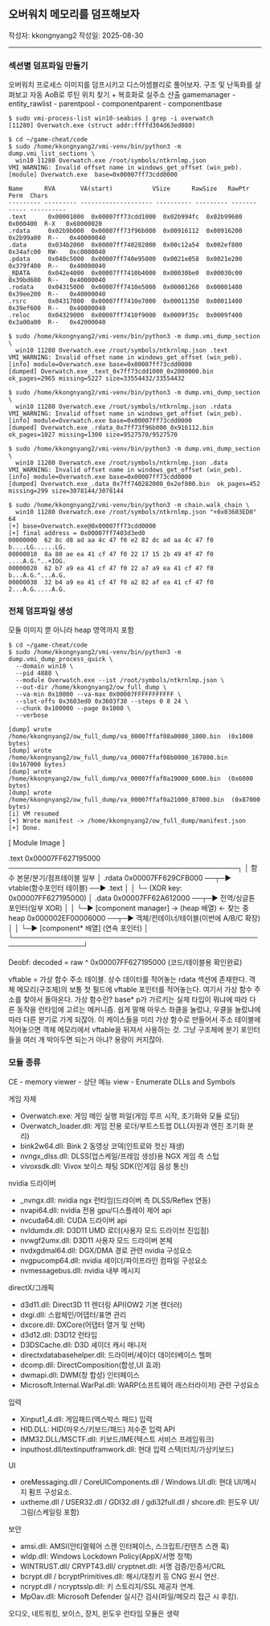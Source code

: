 ## 오버워치 메모리를 덤프해보자

작성자: kkongnyang2 작성일: 2025-08-30

---
### 섹션별 덤프파일 만들기

오버워치 프로세스 이미지를 덤프시키고 디스어셈블리로 풀어보자.
구조 및 난독화를 살펴보고 자동 AoB로 루틴 위치 찾기 + 복호화로 실주소 산출
gamemanager - entity_rawlist - parentpool - componentparent - componentbase

```
$ sudo vmi-process-list win10-seabios | grep -i overwatch
[11280] Overwatch.exe (struct addr:ffffd304d63ed080)

$ cd ~/game-cheat/code
$ sudo /home/kkongnyang2/vmi-venv/bin/python3 -m dump.vmi_list_sections \
  win10 11280 Overwatch.exe /root/symbols/ntkrnlmp.json
VMI_WARNING: Invalid offset name in windows_get_offset (win_peb).
[module] Overwatch.exe  base=0x00007ff73cdd0000

Name      RVA       VA(start)           VSize      RawSize   RawPtr  Perm  Chars
--------- --------- -------------------- ---------- --------- ------- ----- ----------
.text      0x00001000  0x00007ff73cdd1000  0x02b994fc  0x02b99600  0x000400  R-X   0x60000020
.rdata     0x02b9b000  0x00007ff73f96b000  0x00916112  0x00916200  0x2b99a00  R--   0x40000040
.data      0x034b2000  0x00007ff740282000  0x00c12a54  0x002ef800  0x34afc00  RW-   0xc0000040
.pdata     0x040c5000  0x00007ff740e95000  0x0021e058  0x0021e200  0x379f400  R--   0x40000040
_RDATA     0x042e4000  0x00007ff7410b4000  0x00030be0  0x00030c00  0x39bd600  R--   0x40000040
.rodata    0x04315000  0x00007ff7410e5000  0x00001260  0x00001400  0x39ee200  R--   0x40000040
.rsrc      0x04317000  0x00007ff7410e7000  0x00011350  0x00011400  0x39ef600  R--   0x40000040
.reloc     0x04329000  0x00007ff7410f9000  0x0009f35c  0x0009f400  0x3a00a00  R--   0x42000040

$ sudo /home/kkongnyang2/vmi-venv/bin/python3 -m dump.vmi_dump_section \
  win10 11280 Overwatch.exe /root/symbols/ntkrnlmp.json .text
VMI_WARNING: Invalid offset name in windows_get_offset (win_peb).
[info] module=Overwatch.exe base=0x00007ff73cdd0000
[dumped] Overwatch.exe_.text_0x7ff73cdd1000_0x2000000.bin  ok_pages=2965 missing=5227 size=33554432/33554432

$ sudo /home/kkongnyang2/vmi-venv/bin/python3 -m dump.vmi_dump_section \
  win10 11280 Overwatch.exe /root/symbols/ntkrnlmp.json .rdata
VMI_WARNING: Invalid offset name in windows_get_offset (win_peb).
[info] module=Overwatch.exe base=0x00007ff73cdd0000
[dumped] Overwatch.exe_.rdata_0x7ff73f96b000_0x916112.bin  ok_pages=1027 missing=1300 size=9527570/9527570

$ sudo /home/kkongnyang2/vmi-venv/bin/python3 -m dump.vmi_dump_section \
  win10 11280 Overwatch.exe /root/symbols/ntkrnlmp.json .data
VMI_WARNING: Invalid offset name in windows_get_offset (win_peb).
[info] module=Overwatch.exe base=0x00007ff73cdd0000
[dumped] Overwatch.exe_.data_0x7ff740282000_0x2ef800.bin  ok_pages=452 missing=299 size=3078144/3078144

$ sudo /home/kkongnyang2/vmi-venv/bin/python3 -m chain.walk_chain \
  win10 11280 Overwatch.exe /root/symbols/ntkrnlmp.json "+0x03603ED0" 64
[+] base=Overwatch.exe@0x00007ff73cdd0000
[+] final address = 0x00007ff7403d3ed0
00000000  62 8c d8 ad aa 4c 47 f0 e2 82 dc ad aa 4c 47 f0   b....LG......LG.
00000010  8a 80 ae ea 41 cf 47 f0 22 17 15 2b 49 4f 47 f0   ....A.G."..+IOG.
00000020  62 b7 a9 ea 41 cf 47 f0 22 a7 a9 ea 41 cf 47 f0   b...A.G."...A.G.
00000030  32 b4 a9 ea 41 cf 47 f0 a2 82 af ea 41 cf 47 f0   2...A.G.....A.G.
```


### 전체 덤프파일 생성

모듈 이미지 뿐 아니라 heap 영역까지 포함

```
$ cd ~/game-cheat/code
$ sudo /home/kkongnyang2/vmi-venv/bin/python3 -m dump.vmi_dump_process_quick \
  --domain win10 \
  --pid 4888 \
  --module Overwatch.exe --ist /root/symbols/ntkrnlmp.json \
  --out-dir /home/kkongnyang2/ow_full_dump \
  --va-min 0x10000 --va-max 0x00007FFFFFFFFFFF \
  --slot-offs 0x3603ed0 0x3603f30 --steps 0 8 24 \
  --chunk 0x100000 --page 0x1000 \
  --verbose

[dump] wrote /home/kkongnyang2/ow_full_dump/va_00007ffaf08a0000_1000.bin  (0x1000 bytes)
[dump] wrote /home/kkongnyang2/ow_full_dump/va_00007ffaf08b0000_167000.bin  (0x167000 bytes)
[dump] wrote /home/kkongnyang2/ow_full_dump/va_00007ffaf0a19000_6000.bin  (0x6000 bytes)
[dump] wrote /home/kkongnyang2/ow_full_dump/va_00007ffaf0a21000_87000.bin  (0x87000 bytes)
[i] VM resumed
[+] Wrote manifest -> /home/kkongnyang2/ow_full_dump/manifest.json
[+] Done.
```

[ Module Image ]

  .text   0x00007FF627195000 ──────────────────────────────────────────────┐
           │  함수 본문/분기/점프테이블 일부                                │
  .rdata  0x00007FF629CFB000 ──┬─► vtable(함수포인터 테이블) ──► .text     │
           │                   └─ (XOR key: 0x00007FF627195000)             │
  .data   0x00007FF62A612000 ──┬─► 전역/싱글톤 포인터(일부 XOR)             │
           │                   └─► [component manager] → (heap 배열)  ← 찾는 중
  heap    0x000002EF00006000 ──┬─► 객체/컨테이너/테이블(이번에 A/B/C 확장) │
           │                    └─► [component* 배열] (연속 포인터)         │
           └────────────────────────────────────────────────────────────────┘

Deobf: decoded = raw ^ 0x00007FF627195000  (코드/테이블용 확인완료)

vftable = 가상 함수 주소 테이블. 상수 데이터를 적어놓는 rdata 섹션에 존재한다.
객체 메모리(구조체)의 보통 첫 필드에 vftable 포인터를 적어놓는다. 여기서 가상 함수 주소를 찾아서 돌아온다.
가상 함수란? base* p가 가르키는 실제 타입이 뭐냐에 따라 다른 동작을 런타임에 고르는 메커니즘.
쉽게 말해 마우스 좌클을 눌렀냐, 우클을 눌렀냐에 따라 다른 분기로 가게 되잖아.
이 케이스들을 미리 가상 함수로 만들어서 주소 테이블에 적어놓으면 객체 메모리에서 vftable을 뒤져서 사용하는 것.
그냥 구조체에 분기 포인터들을 여러 개 박아두면 되는거 아냐? 용량이 커지잖아.


### 모듈 종류

CE - memory viewer - 상단 메뉴 view - Enumerate DLLs and Symbols

게임 자체
- Overwatch.exe: 게임 메인 실행 파일(게임 루프 시작, 초기화와 모듈 로딩)
- Overwatch_loader.dll: 게임 전용 로더/부트스트랩 DLL(자원과 엔진 초기화 분리)
- bink2w64.dll: Bink 2 동영상 코덱(인트로와 컷신 재생)
- nvngx_dlss.dll: DLSS(업스케일/프레임 생성)용 NGX 게임 측 스텁
- vivoxsdk.dll: Vivox 보이스 채팅 SDK(인게임 음성 통신)

nvidia 드라이버
- _nvngx.dll: nvidia ngx 런타임(드라이버 측 DLSS/Reflex 연동)
- nvapi64.dll: nvidia 전용 gpu/디스플레이 제어 api
- nvcuda64.dll: CUDA 드라이버 api
- nvldumdx.dll: D3D11 UMD 로더(사용자 모드 드라이브 진입점)
- nvwgf2umx.dll: D3D11 사용자 모드 드라이버 본체
- nvdxgdmal64.dll: DGX/DMA 경로 관련 nvidia 구성요소
- nvgpucomp64.dll: nvidia 셰이더/파이프라인 컴파일 구성요소
- nvmessagebus.dll: nvidia 내부 메시지

directX/그래픽
- d3d11.dll: Direct3D 11 렌더링 API(OW2 기본 렌더러)
- dxgi.dll: 스왑체인/어댑터/표면 관리
- dxcore.dll: DXCore(어댑터 열거 및 선택)
- d3d12.dll: D3D12 런타임
- D3DSCache.dll: D3D 셰이더 캐시 매니저
- directxdatabasehelper.dll: 드라이버/셰이더 데이터베이스 헬퍼
- dcomp.dll: DirectComposition(합성,UI 효과)
- dwmapi.dll: DWM(창 합성) 인터페이스
- Microsoft.Internal.WarPal.dll: WARP(소프트웨어 래스터라이저) 관련 구성요소

입력
- Xinput1_4.dll: 게임패드(엑스박스 패드) 입력
- HID.DLL: HID(마우스/키보드/패드) 저수준 입력 API
- IMM32.DLL/MSCTF.dll: 키보드/IME(텍스트 서비스 프레임워크)
- inputhost.dll/textinputframwork.dll: 현대 입력 스택(터치/가상키보드)

UI
- oreMessaging.dll / CoreUIComponents.dll / Windows.UI.dll: 현대 UI/메시지 펌프 구성요소.
- uxtheme.dll / USER32.dll / GDI32.dll / gdi32full.dll / shcore.dll: 윈도우 UI/그림(스케일링 포함)

보안
- amsi.dll: AMSI(안티멀웨어 스캔 인터페이스, 스크립트/컨텐츠 스캔 훅)
- wldp.dll: Windows Lockdown Policy(AppX/서명 정책)
- WINTRUST.dll/ CRYPT43.dll/ cryptnet.dll: 서명 검증/인증서/CRL
- bcrypt.dll / bcryptPrimitives.dll: 해시/대칭키 등 CNG 원시 연산.
- ncrypt.dll / ncryptsslp.dll: 키 스토리지/SSL 제공자 연계.
- MpOav.dll: Microsoft Defender 실시간 검사(파일/메모리 접근 시 후킹).

오디오, 네트워킹, 보이스, 장치, 윈도우 런타임 모듈은 생략